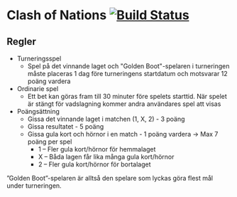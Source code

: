 Clash of Nations [![Build Status](https://travis-ci.org/ezraroi/Mundialito.svg?branch=master)](https://travis-ci.org/ezraroi/Mundialito)
==========

<h2>Regler</h2>

<ul>
<li>Turneringsspel<ul> 
<li>Spel på det vinnande laget och "Golden Boot"-spelaren i turneringen måste placeras 1 dag före turneringens startdatum och motsvarar 12 poäng vardera</li> 
</ul>

<li>Ordinarie spel<ul>
<li>Ett bet kan göras fram till 30 minuter före spelets starttid. När spelet är stängt för vadslagning kommer andra användares spel att visas </li>
</ul>

<li>Poängsättning<ul> 
  <li>Gissa det vinnande laget i matchen (1, X, 2) - 3 poäng </li>
  <li>Gissa resultatet - 5 poäng </li>
  <li>Gissa gula kort och hörnor i en match - 1 poäng vardera -> Max 7 poäng per spel 
<ul>  
<li>1 – Fler gula kort/hörnor för hemmalaget 
<li>X – Båda lagen får lika många gula kort/hörnor 
<li>2 – Fler gula kort/hörnor för bortalaget
  </li></li>

  </ul></ul> </ul>

”Golden Boot”-spelaren är alltså den spelare som lyckas göra flest mål under turneringen. 

